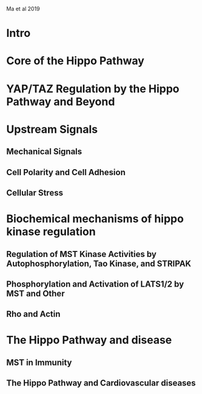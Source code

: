 Ma et al 2019

# Intro
# Core of the Hippo Pathway
# YAP/TAZ Regulation by the Hippo Pathway and Beyond
# Upstream Signals
## Mechanical Signals
## Cell Polarity and Cell Adhesion
## Cellular Stress
# Biochemical mechanisms of hippo kinase regulation
## Regulation of MST Kinase Activities by Autophosphorylation, Tao Kinase, and STRIPAK
## Phosphorylation and Activation of LATS1/2 by MST and Other
## Rho and Actin
# The Hippo Pathway and disease
## MST in Immunity
## The Hippo Pathway and Cardiovascular diseases
